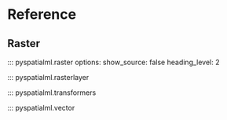 # Reference

## Raster

::: pyspatialml.raster
    options:
      show_source: false
      heading_level: 2

::: pyspatialml.rasterlayer

::: pyspatialml.transformers

::: pyspatialml.vector
